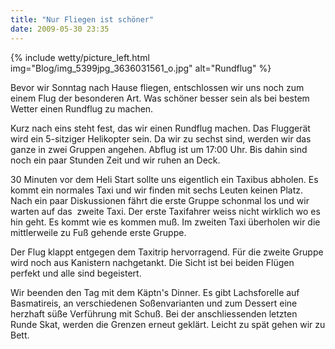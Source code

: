 ```yaml
---
title: "Nur Fliegen ist schöner"
date: 2009-05-30 23:35
---
```

{% include wetty/picture_left.html img="Blog/img_5399jpg_3636031561_o.jpg" alt="Rundflug" %}

Bevor wir Sonntag nach Hause fliegen, entschlossen wir uns noch zum einem Flug der besonderen Art. Was schöner besser sein als bei bestem Wetter einen Rundflug zu machen.

<!--more-->

Kurz nach eins steht fest, das wir einen Rundflug machen. Das Fluggerät wird ein 5-sitziger Helikopter sein. Da wir zu sechst sind, werden wir das ganze in zwei Gruppen angehen. Abflug ist um 17:00 Uhr. Bis dahin sind noch ein paar Stunden Zeit und wir ruhen an Deck.

30 Minuten vor dem Heli Start sollte uns eigentlich ein Taxibus abholen. Es kommt ein normales Taxi und wir finden mit sechs Leuten keinen Platz. Nach ein paar Diskussionen fährt die erste Gruppe schonmal los und wir warten auf das  zweite Taxi. Der erste Taxifahrer weiss nicht wirklich wo es hin geht. Es kommt wie es kommen muß. Im zweiten Taxi überholen wir die mittlerweile zu Fuß gehende erste Gruppe.

Der Flug klappt entgegen dem Taxitrip hervorragend. Für die zweite Gruppe wird noch aus Kanistern nachgetankt. Die Sicht ist bei beiden Flügen perfekt und alle sind begeistert.

Wir beenden den Tag mit dem Käptn's Dinner. Es gibt Lachsforelle auf Basmatireis, an verschiedenen Soßenvarianten und zum Dessert eine herzhaft süße Verführung mit Schuß. Bei der anschliessenden letzten Runde Skat, werden die Grenzen erneut geklärt. Leicht zu spät gehen wir zu Bett.
